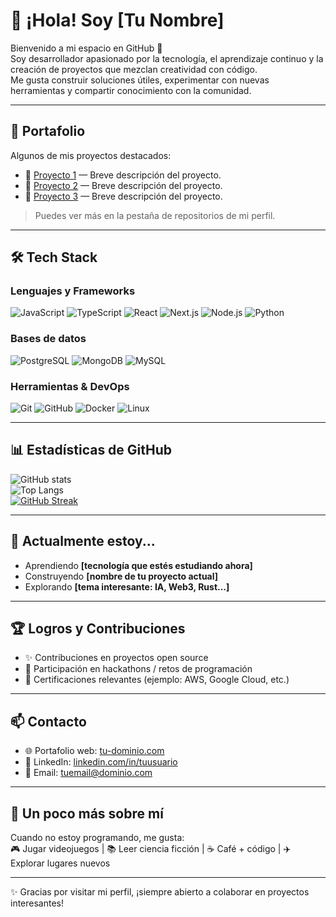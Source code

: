 # 👋 ¡Hola! Soy [Tu Nombre]

Bienvenido a mi espacio en GitHub 🚀  
Soy desarrollador apasionado por la tecnología, el aprendizaje continuo y la creación de proyectos que mezclan creatividad con código.  
Me gusta construir soluciones útiles, experimentar con nuevas herramientas y compartir conocimiento con la comunidad.  

---

## 📂 Portafolio
Algunos de mis proyectos destacados:

- 🔗 [Proyecto 1](https://github.com/tuusuario/proyecto1) — Breve descripción del proyecto.
- 🔗 [Proyecto 2](https://github.com/tuusuario/proyecto2) — Breve descripción del proyecto.
- 🔗 [Proyecto 3](https://github.com/tuusuario/proyecto3) — Breve descripción del proyecto.

> Puedes ver más en la pestaña de repositorios de mi perfil.

---

## 🛠️ Tech Stack

### Lenguajes y Frameworks
![JavaScript](https://img.shields.io/badge/JavaScript-F7DF1E?style=for-the-badge&logo=javascript&logoColor=black)
![TypeScript](https://img.shields.io/badge/TypeScript-3178C6?style=for-the-badge&logo=typescript&logoColor=white)
![React](https://img.shields.io/badge/React-20232A?style=for-the-badge&logo=react&logoColor=61DAFB)
![Next.js](https://img.shields.io/badge/Next.js-000000?style=for-the-badge&logo=nextdotjs&logoColor=white)
![Node.js](https://img.shields.io/badge/Node.js-43853D?style=for-the-badge&logo=node.js&logoColor=white)
![Python](https://img.shields.io/badge/Python-3776AB?style=for-the-badge&logo=python&logoColor=white)

### Bases de datos
![PostgreSQL](https://img.shields.io/badge/PostgreSQL-316192?style=for-the-badge&logo=postgresql&logoColor=white)
![MongoDB](https://img.shields.io/badge/MongoDB-4EA94B?style=for-the-badge&logo=mongodb&logoColor=white)
![MySQL](https://img.shields.io/badge/MySQL-005C84?style=for-the-badge&logo=mysql&logoColor=white)

### Herramientas & DevOps
![Git](https://img.shields.io/badge/Git-F05032?style=for-the-badge&logo=git&logoColor=white)
![GitHub](https://img.shields.io/badge/GitHub-181717?style=for-the-badge&logo=github&logoColor=white)
![Docker](https://img.shields.io/badge/Docker-2496ED?style=for-the-badge&logo=docker&logoColor=white)
![Linux](https://img.shields.io/badge/Linux-FCC624?style=for-the-badge&logo=linux&logoColor=black)

---

## 📊 Estadísticas de GitHub

![GitHub stats](https://github-readme-stats.vercel.app/api?username=tuusuario&show_icons=true&theme=radical)  
![Top Langs](https://github-readme-stats.vercel.app/api/top-langs/?username=tuusuario&layout=compact&theme=radical)  
[![GitHub Streak](https://github-readme-streak-stats.herokuapp.com/?user=tuusuario&theme=radical)](https://git.io/streak-stats)

---

## 🔭 Actualmente estoy...
- Aprendiendo **[tecnología que estés estudiando ahora]**
- Construyendo **[nombre de tu proyecto actual]**
- Explorando **[tema interesante: IA, Web3, Rust...]**

---

## 🏆 Logros y Contribuciones
- ✨ Contribuciones en proyectos open source  
- 🏅 Participación en hackathons / retos de programación  
- 📜 Certificaciones relevantes (ejemplo: AWS, Google Cloud, etc.)

---

## 📫 Contacto
- 🌐 Portafolio web: [tu-dominio.com](https://tu-dominio.com)  
- 💼 LinkedIn: [linkedin.com/in/tuusuario](https://linkedin.com/in/tuusuario)  
- 📧 Email: [tuemail@dominio.com](mailto:tuemail@dominio.com)  

---

## 🌱 Un poco más sobre mí
Cuando no estoy programando, me gusta:  
🎮 Jugar videojuegos | 📚 Leer ciencia ficción | ☕ Café + código | ✈️ Explorar lugares nuevos  

---

✨ Gracias por visitar mi perfil, ¡siempre abierto a colaborar en proyectos interesantes!
